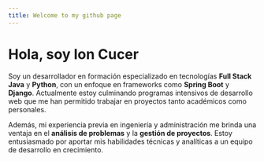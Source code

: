 ```yaml
---
title: Welcome to my github page
---
```

# Hola, soy Ion Cucer

Soy un desarrollador en formación especializado en tecnologías **Full Stack Java** y **Python**, con un enfoque en frameworks como **Spring Boot** y **Django**. Actualmente estoy culminando programas intensivos de desarrollo web que me han permitido trabajar en proyectos tanto académicos como personales.

Además, mi experiencia previa en ingeniería y administración me brinda una ventaja en el **análisis de problemas** y la **gestión de proyectos**. Estoy entusiasmado por aportar mis habilidades técnicas y analíticas a un equipo de desarrollo en crecimiento.
